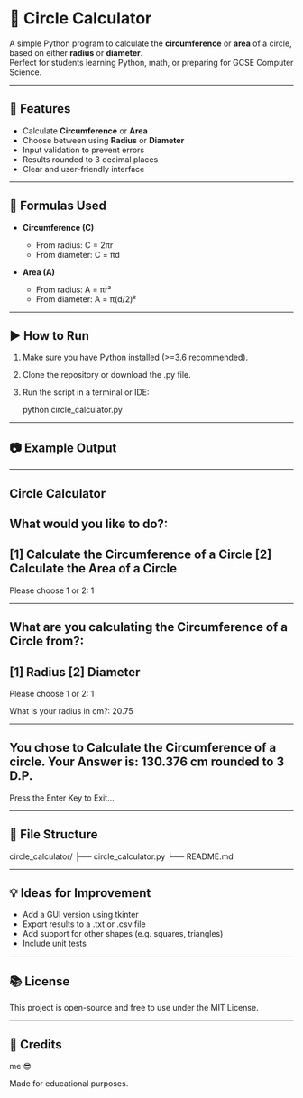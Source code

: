 # 🔵 Circle Calculator

A simple Python program to calculate the **circumference** or **area** of a circle, based on either **radius** or **diameter**.  
Perfect for students learning Python, math, or preparing for GCSE Computer Science.

---

## 📌 Features

- Calculate **Circumference** or **Area**
- Choose between using **Radius** or **Diameter**
- Input validation to prevent errors
- Results rounded to 3 decimal places
- Clear and user-friendly interface

---

## 🧮 Formulas Used

- **Circumference (C)**  
  - From radius: C = 2πr  
  - From diameter: C = πd
  
- **Area (A)**  
  - From radius: A = πr²  
  - From diameter: A = π(d/2)²

---

## ▶️ How to Run

1. Make sure you have Python installed (>=3.6 recommended).
2. Clone the repository or download the .py file.
3. Run the script in a terminal or IDE:

   python circle_calculator.py

---

## 📷 Example Output

------------------------------------------------------------------------------
Circle Calculator
------------------------------------------------------------------------------
What would you like to do?:
------------------------------------------------------------------------------
[1] Calculate the Circumference of a Circle
[2] Calculate the Area of a Circle
------------------------------------------------------------------------------

Please choose 1 or 2: 1

------------------------------------------------------------------------------
What are you calculating the Circumference of a Circle from?:
------------------------------------------------------------------------------
[1] Radius
[2] Diameter
------------------------------------------------------------------------------

Please choose 1 or 2: 1

What is your radius in cm?: 20.75

------------------------------------------------------------------------------
You chose to Calculate the Circumference of a circle.
Your Answer is: 130.376 cm rounded to 3 D.P.
------------------------------------------------------------------------------

Press the Enter Key to Exit...

---

## 📁 File Structure

circle_calculator/
├── circle_calculator.py
└── README.md

---

## 💡 Ideas for Improvement

- Add a GUI version using tkinter
- Export results to a .txt or .csv file
- Add support for other shapes (e.g. squares, triangles)
- Include unit tests

---

## 📚 License

This project is open-source and free to use under the MIT License.

---

## 🙌 Credits

me 😎

Made for educational purposes.
